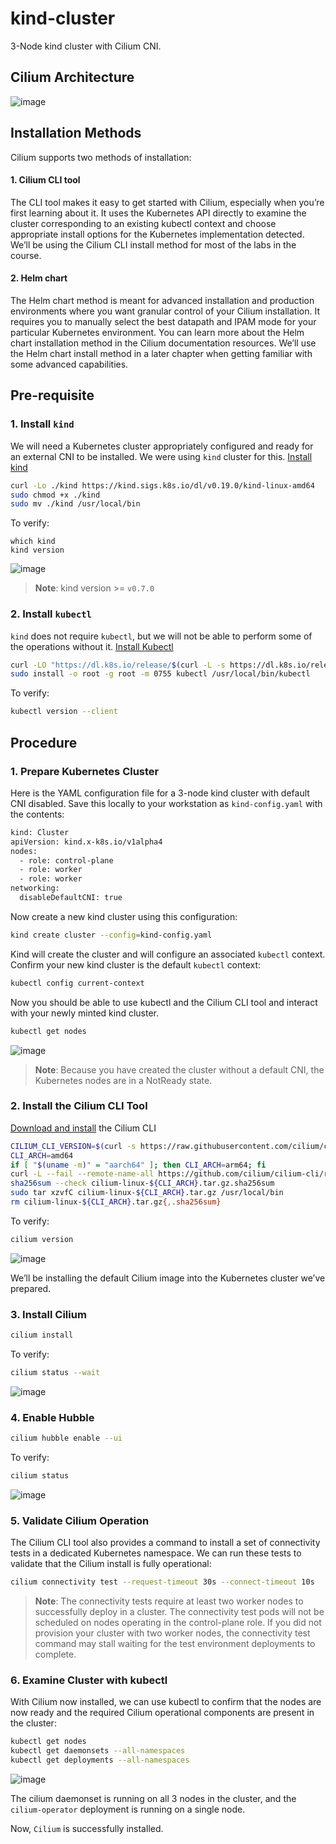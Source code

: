 # kind-cluster

3-Node kind cluster with Cilium CNI.

## Cilium Architecture

![image](https://github.com/ShubhamKumar89/kind-cluster/assets/97805339/9b315e92-8a6b-4efe-b624-6bc3559dc430)

## Installation Methods

Cilium supports two methods of installation:

#### 1. Cilium CLI tool
The CLI tool makes it easy to get started with Cilium, especially when you’re first learning about it. It uses the Kubernetes API directly to examine the cluster corresponding to an existing kubectl context and choose appropriate install options for the Kubernetes implementation detected. We’ll be using the Cilium CLI install method for most of the labs in the course.

#### 2. Helm chart
The Helm chart method is meant for advanced installation and production environments where you want granular control of your Cilium installation. It requires you to manually select the best datapath and IPAM mode for your particular Kubernetes environment. You can learn more about the Helm chart installation method in the Cilium documentation resources. We’ll use the Helm chart install method in a later chapter when getting familiar with some advanced capabilities.

## Pre-requisite

### 1. Install `kind`

We will need a Kubernetes cluster appropriately configured and ready for an external CNI to be installed. We were using `kind` cluster for this. [Install kind](https://kind.sigs.k8s.io/docs/user/quick-start/#installation)

```bash
curl -Lo ./kind https://kind.sigs.k8s.io/dl/v0.19.0/kind-linux-amd64
sudo chmod +x ./kind
sudo mv ./kind /usr/local/bin
```

To verify:

```
which kind
kind version
```

![image](https://github.com/ShubhamKumar89/kind-cluster/assets/97805339/e0e4a400-1e43-4d2e-9e04-42907ba74bd6)

> **Note**:
> kind version >= `v0.7.0`

### 2. Install `kubectl`

`kind` does not require `kubectl`, but we will not be able to perform some of the operations without it. [Install Kubectl](https://kubernetes.io/docs/tasks/tools/install-kubectl-linux/)

```bash
curl -LO "https://dl.k8s.io/release/$(curl -L -s https://dl.k8s.io/release/stable.txt)/bin/linux/amd64/kubectl"
sudo install -o root -g root -m 0755 kubectl /usr/local/bin/kubectl
```

To verify:

```bash
kubectl version --client
```

## Procedure

### 1. Prepare Kubernetes Cluster

Here is the YAML configuration file for a 3-node kind cluster with default CNI disabled. Save this locally to your workstation as `kind-config.yaml` with the contents:

```bash
kind: Cluster
apiVersion: kind.x-k8s.io/v1alpha4
nodes:
  - role: control-plane
  - role: worker
  - role: worker
networking:
  disableDefaultCNI: true
```

Now create a new kind cluster using this configuration:

```bash
kind create cluster --config=kind-config.yaml
```

Kind will create the cluster and will configure an associated `kubectl` context. Confirm your new kind cluster is the default `kubectl` context:

```bash
kubectl config current-context
```
Now you should be able to use kubectl and the Cilium CLI tool and interact with your newly minted kind cluster.

```bash
kubectl get nodes
```

![image](https://github.com/ShubhamKumar89/kind-cluster/assets/97805339/e1db918a-512a-4855-a6d9-66e5337a5573)

> **Note**: 
> Because you have created the cluster without a default CNI, the Kubernetes nodes are in a NotReady state.

###  2. Install the Cilium CLI Tool

[Download and install](https://docs.cilium.io/en/v1.13/gettingstarted/k8s-install-default/#install-the-cilium-cli) the Cilium CLI 

```bash
CILIUM_CLI_VERSION=$(curl -s https://raw.githubusercontent.com/cilium/cilium-cli/master/stable.txt)
CLI_ARCH=amd64
if [ "$(uname -m)" = "aarch64" ]; then CLI_ARCH=arm64; fi
curl -L --fail --remote-name-all https://github.com/cilium/cilium-cli/releases/download/${CILIUM_CLI_VERSION}/cilium-linux-${CLI_ARCH}.tar.gz{,.sha256sum}
sha256sum --check cilium-linux-${CLI_ARCH}.tar.gz.sha256sum
sudo tar xzvfC cilium-linux-${CLI_ARCH}.tar.gz /usr/local/bin
rm cilium-linux-${CLI_ARCH}.tar.gz{,.sha256sum}
```

To verify:

```bash
cilium version
```

![image](https://github.com/ShubhamKumar89/kind-cluster/assets/97805339/b06679e0-2509-4bb7-a5dc-c45488643d99)

We’ll be installing the default Cilium image into the Kubernetes cluster we’ve prepared.

### 3. Install Cilium

```bash
cilium install
```

To verify: 

```bash
cilium status --wait
```

![image](https://github.com/ShubhamKumar89/kind-cluster/assets/97805339/41b8a21b-8c8d-48dd-8cb3-f8c8c6071167)

### 4. Enable Hubble

```bash
cilium hubble enable --ui
```

To verify:

```bash
cilium status
```

![image](https://github.com/ShubhamKumar89/kind-cluster/assets/97805339/6b0b59fb-da81-4d2f-904c-02c172c158bb)

### 5. Validate Cilium Operation

The Cilium CLI tool also provides a command to install a set of connectivity tests in a dedicated Kubernetes namespace. We can run these tests to validate that the Cilium install is fully operational:

```bash
cilium connectivity test --request-timeout 30s --connect-timeout 10s
```

> **Note**:
> The connectivity tests require at least two worker nodes to successfully deploy in a cluster. The connectivity test pods will not be scheduled on nodes operating in the control-plane role. If you did not provision your cluster with two worker nodes, the connectivity test command may stall waiting for the test environment deployments to complete.

### 6. Examine Cluster with kubectl

With Cilium now installed, we can use kubectl to confirm that the nodes are now ready and the required Cilium operational components are present in the cluster:

```bash
kubectl get nodes
kubectl get daemonsets --all-namespaces
kubectl get deployments --all-namespaces
```

![image](https://github.com/ShubhamKumar89/kind-cluster/assets/97805339/2da14535-18fe-4431-836d-da418ef31c64)

The cilium daemonset is running on all 3 nodes in the cluster, and the `cilium-operator` deployment is running on a single node.

Now, `Cilium` is successfully installed.
